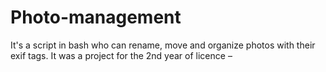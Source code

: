 Photo-management
================

It's a script in bash who can rename, move and organize photos with their exif tags. It was a project for the 2nd year of licence –
